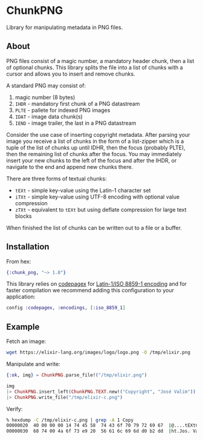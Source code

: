 # ChunkPNG

Library for manipulating metadata in PNG files.

## About

PNG files consist of a magic number, a mandatory header chunk, then a list of
optional chunks. This library splits the file into a list of chunks with a
cursor and allows you to insert and remove chunks.

A standard PNG may consist of:

1. magic number (8 bytes)
2. `IHDR` - mandatory first chunk of a PNG datastream
3. `PLTE` - pallete for indexed PNG images
4. `IDAT` - image data chunk(s)
5. `IEND` - image trailer, the last in a PNG datastream

Consider the use case of inserting copyright metadata. After parsing your image
you receive a list of chunks in the form of a list-zipper which is a tuple of
the list of chunks up until IDHR, then the focus (probably PLTE), then the
remaining list of chunks after the focus. You may immediately insert your
new chunks to the left of the focus and after the IHDR, or navigate to the
end and append new chunks there.

There are three forms of textual chunks:

* `tEXt` - simple key-value using the Latin-1 character set
* `iTXt` - simple key-value using UTF-8 encoding with optional value compression
* `zTXt` - equivalent to `tEXt` but using deflate compression for large text blocks

When finished the list of chunks can be written out to a file or a buffer.

## Installation

From hex:

```elixir
{:chunk_png, "~> 1.0"}
```

This library relies on [codepagex] for [Latin-1/ISO 8859-1 encoding][latin1] and for 
faster compilation we recommend adding this configuration to your application:

```elixir
config :codepagex, :encodings, [:iso_8859_1]
```

## Example

Fetch an image:

```bash
wget https://elixir-lang.org/images/logo/logo.png -O /tmp/elixir.png
```

Manipulate and write:

```elixir
{:ok, img} = ChunkPNG.parse_file!("/tmp/elixir.png")

img
|> ChunkPNG.insert_left(ChunkPNG.TEXT.new!("Copyright", "José Valim"))
|> ChunkPNG.write_file("/tmp/elixir-c.png")
```

Verify:

```bash
% hexdump -C /tmp/elixir-c.png | grep -A 1 Copy
00000020  40 00 00 00 14 74 45 58  74 43 6f 70 79 72 69 67  |@....tEXtCopyrig|
00000030  68 74 00 4a 6f 73 e9 20  56 61 6c 69 6d d0 b2 dd  |ht.Jos. Valim...|
```


[codepagex]: https://github.com/tallakt/codepagex#encoding-selection
[latin1]: https://en.wikipedia.org/wiki/ISO/IEC_8859-1